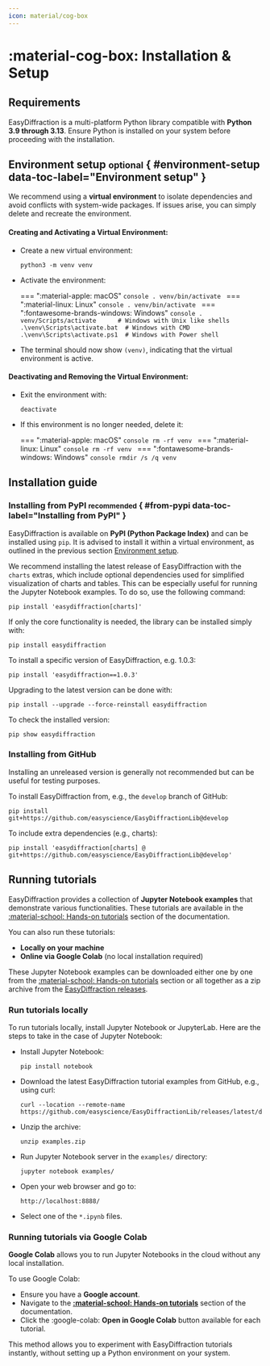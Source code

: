 ```yaml
---
icon: material/cog-box
---
```


# :material-cog-box: Installation & Setup

## Requirements

EasyDiffraction is a multi-platform Python library compatible with **Python
3.9 through 3.13**. Ensure Python is installed
on your system before proceeding with the installation.

## Environment setup <small>optional</small> { #environment-setup data-toc-label="Environment setup" }

We recommend using a **virtual environment** to isolate dependencies and avoid
conflicts with system-wide packages. If issues arise, you can simply delete and
recreate the environment.

#### Creating and Activating a Virtual Environment:

- Create a new virtual environment:
  ```console
  python3 -m venv venv
  ```
<!-- prettier-ignore-start -->
- Activate the environment:

    === ":material-apple: macOS"
        ```console
        . venv/bin/activate
        ```
    === ":material-linux: Linux"
        ```console
        . venv/bin/activate
        ```
    === ":fontawesome-brands-windows: Windows"
        ```console
        . venv/Scripts/activate      # Windows with Unix like shells
        .\venv\Scripts\activate.bat  # Windows with CMD
        .\venv\Scripts\activate.ps1  # Windows with Power shell
        ```
<!-- prettier-ignore-end -->
- The terminal should now show `(venv)`, indicating that the virtual
  environment is active.

#### Deactivating and Removing the Virtual Environment:

- Exit the environment with:
  ```console
  deactivate
  ```
<!-- prettier-ignore-start -->
- If this environment is no longer needed, delete it:

    === ":material-apple: macOS"
        ```console
        rm -rf venv
        ```
    === ":material-linux: Linux"
        ```console
        rm -rf venv
        ```
    === ":fontawesome-brands-windows: Windows"
        ```console
        rmdir /s /q venv
        ```
<!-- prettier-ignore-end -->

## Installation guide

### Installing from PyPI <small>recommended</small> { #from-pypi data-toc-label="Installing from PyPI" }

EasyDiffraction is available on **PyPI (Python Package Index)** and
can be installed using `pip`. It is advised to install it within a virtual
environment, as outlined in the previous section
[Environment setup](#environment-setup).

We recommend installing the latest release of EasyDiffraction with the
`charts` extras, which include optional dependencies used for simplified
visualization of charts and tables. This can be especially useful for running
the Jupyter Notebook examples. To do so, use the following command:

```console
pip install 'easydiffraction[charts]'
```

If only the core functionality is needed, the library can be installed simply
with:

```console
pip install easydiffraction
```

To install a specific version of EasyDiffraction, e.g. 1.0.3:

```console
pip install 'easydiffraction==1.0.3'
```

Upgrading to the latest version can be done with:

```console
pip install --upgrade --force-reinstall easydiffraction
```

To check the installed version:

```console
pip show easydiffraction
```

### Installing from GitHub

Installing an unreleased version is generally not recommended but can be useful
for testing purposes.

To install EasyDiffraction from, e.g., the `develop` branch of GitHub:

```console
pip install git+https://github.com/easyscience/EasyDiffractionLib@develop
```

To include extra dependencies (e.g., charts):

```console
pip install 'easydiffraction[charts] @ git+https://github.com/easyscience/EasyDiffractionLib@develop'
```

## Running tutorials

EasyDiffraction provides a collection of **Jupyter Notebook examples** that
demonstrate various functionalities. These tutorials are available in the
[:material-school: Hands-on tutorials](../tutorials/index.md) section of the
documentation.

You can also run these tutorials:

- **Locally on your machine**
- **Online via Google Colab** (no local installation required)

These Jupyter Notebook examples can be downloaded either one by one from the
[:material-school: Hands-on tutorials](../tutorials/index.md) section or all
together as a zip archive from the
[EasyDiffraction releases](https://github.com/easyscience/EasyDiffractionLib/releases/latest).

### Run tutorials locally

To run tutorials locally, install Jupyter Notebook or JupyterLab.
Here are the steps to take in the case of Jupyter Notebook:

- Install Jupyter Notebook:
  ```console
  pip install notebook
  ```
- Download the latest EasyDiffraction tutorial examples from GitHub, e.g.,
  using curl:
  ```console
  curl --location --remote-name https://github.com/easyscience/EasyDiffractionLib/releases/latest/download/examples.zip
  ```
- Unzip the archive:
  ```console
  unzip examples.zip
  ```
- Run Jupyter Notebook server in the `examples/` directory:
  ```console
  jupyter notebook examples/
  ```
- Open your web browser and go to:
  ```console
  http://localhost:8888/
  ```
- Select one of the `*.ipynb` files.

### Running tutorials via Google Colab

**Google Colab** allows you to run Jupyter Notebooks in the cloud without any
local installation.

To use Google Colab:

- Ensure you have a **Google account**.
- Navigate to the
  **[:material-school: Hands-on tutorials](../tutorials/index.md)** section of
  the documentation.
- Click the :google-colab: **Open in Google Colab** button available for each
  tutorial.

This method allows you to experiment with EasyDiffraction tutorials
instantly, without setting up a Python environment on your system.
